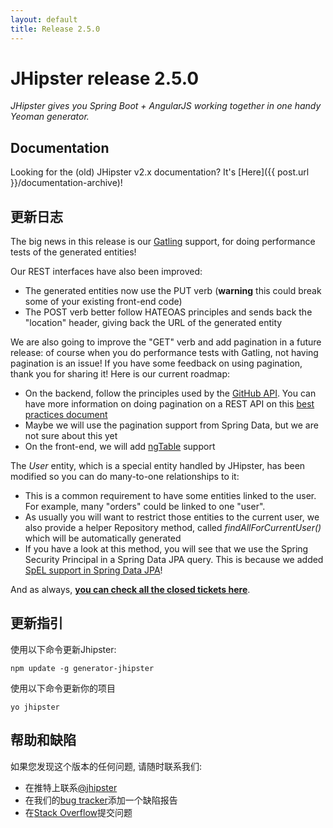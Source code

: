 ```yaml
---
layout: default
title: Release 2.5.0
---
```


JHipster release 2.5.0
==================

*JHipster gives you Spring Boot + AngularJS working together in one handy Yeoman generator.*

Documentation
----------

Looking for the (old) JHipster v2.x documentation? It's [Here]({{ post.url }}/documentation-archive)!

更新日志
----------

The big news in this release is our [Gatling](http://gatling.io/) support, for doing performance tests of the generated entities!

Our REST interfaces have also been improved:

- The generated entities now use the PUT verb (__warning__ this could break some of your existing front-end code)
- The POST verb better follow HATEOAS principles and sends back the "location" header, giving back the URL of the generated entity

We are also going to improve the "GET" verb and add pagination in a future release: of course when you do performance tests with Gatling, not having pagination is an issue! If you have some feedback on using pagination, thank you for sharing it! Here is our current roadmap:

- On the backend, follow the principles used by the [GitHub API](https://developer.github.com/v3/#pagination). You can have more information on doing pagination on a REST API on this [best practices document](http://www.vinaysahni.com/best-practices-for-a-pragmatic-restful-api)
- Maybe we will use the pagination support from Spring Data, but we are not sure about this yet
- On the front-end, we will add [ngTable](http://bazalt-cms.com/ng-table/) support

The _User_ entity, which is a special entity handled by JHipster, has been modified so you can do many-to-one relationships to it:

- This is a common requirement to have some entities linked to the user. For example, many "orders" could be linked to one "user".
- As usually you will want to restrict those entities to the current user, we also provide a helper Repository method, called _findAllForCurrentUser()_ which will be automatically generated
- If you have a look at this method, you will see that we use the Spring Security Principal in a Spring Data JPA query. This is because we added [SpEL support in Spring Data JPA](https://spring.io/blog/2014/07/15/spel-support-in-spring-data-jpa-query-definitions)!

And as always, __[you can check all the closed tickets here](https://github.com/jhipster/generator-jhipster/issues?q=milestone%3A2.5.0+is%3Aclosed)__.

更新指引
------------

使用以下命令更新Jhipster:

```
npm update -g generator-jhipster
```

使用以下命令更新你的项目

```
yo jhipster
```

帮助和缺陷
--------------

如果您发现这个版本的任何问题, 请随时联系我们:

- 在推特上联系[@jhipster](https://twitter.com/jhipster)
- 在我们的[bug tracker](https://github.com/jhipster/generator-jhipster/issues?state=open)添加一个缺陷报告
- 在[Stack Overflow](http://stackoverflow.com/tags/jhipster/info)提交问题

